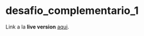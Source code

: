 # desafio_complementario_1

Link a la **live version** [aqui](https://nacxom.github.io/desafio_js/).